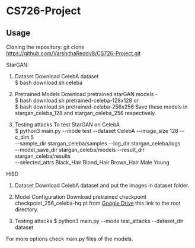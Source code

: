 # CS726-Project
## Usage
Cloning the repository: git clone https://github.com/VarshithaReddy8/CS726-Project.git

StarGAN:

1. Dataset
Download CelebA dataset  
$ bash download.sh celeba

2. Pretrained Models
Download pretrained starGAN models -  
$ bash download.sh pretrained-celeba-128x128 or  
$ bash download.sh pretrained-celeba-256x256
Save these models in stargan_celeba_128 and stargan_celeba_256 respectively.

3. Testing attacks 
To test StarGAN on CelebA  
$ python3 main.py --mode test --dataset CelebA --image_size 128 --c_dim 5 \
                 --sample_dir stargan_celeba/samples --log_dir stargan_celeba/logs \
                 --model_save_dir stargan_celeba/models --result_dir stargan_celeba/results \
                 --selected_attrs Black_Hair Blond_Hair Brown_Hair Male Young
                 
HiSD

1. Dataset
Download CelebA dataset and put the images in dataset folder.

2. Model Configuration
Download pretrained checkpoint checkpoint_256_celeba-hq.pt from 
[Google Drive](https://drive.google.com/file/d/1KDrNWLejpo02fcalUOrAJOl1hGoccBKl/view?usp=sharing) this link to the root directory.

3. Testing attacks
$ python3 main.py --mode test_attacks --dataset_dir dataset

For more options check main.py files of the models.

